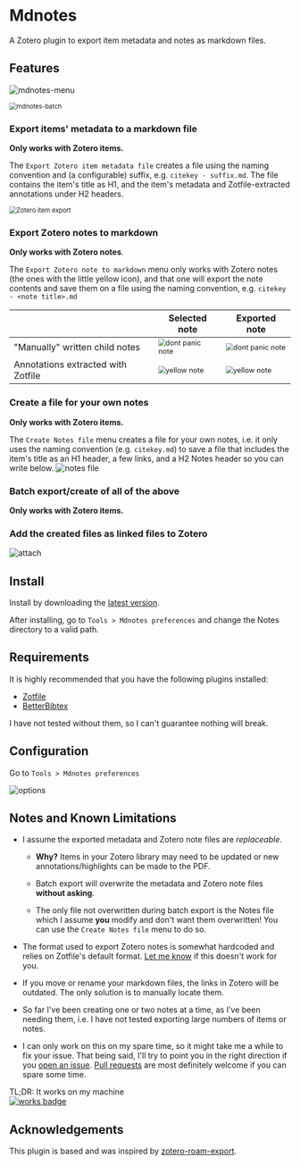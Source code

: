 # Mdnotes

A Zotero plugin to export item metadata and notes as markdown files.

## Features

![mdnotes-menu](docs/mdnotes-menu.png)

<img src="docs/mdnotes-batch.gif" alt="mdnotes-batch" style="zoom:80%;" />

### Export items' metadata to a markdown file

  **Only works with Zotero items.**

  The `Export Zotero item metadata file` creates a file using the naming convention and (a configurable) suffix, e.g. `citekey - suffix.md`. The file contains the item's title as H1, and the item's metadata and Zotfile-extracted annotations under H2 headers.

  <img src="docs/zotero-item-export.png" alt="Zotero item export" style="zoom:80%;" />

### Export Zotero notes to markdown

**Only works with Zotero notes**.

The `Export Zotero note to markdown` menu only works with Zotero notes (the ones with the little yellow icon), and that one will export the note contents and save them on a file using the naming convention, e.g. `citekey - <note title>.md`

|                                    | Selected note                                                | Exported note                                                |
| ---------------------------------- | ------------------------------------------------------------ | ------------------------------------------------------------ |
| "Manually" written child notes     | <img src="docs/dont-panic-zotero-note.png" alt="dont panic note" style="zoom: 80%;" /> | <img src="docs/dont-panic-md-note.png" alt="dont panic note" style="zoom:80%;" /> |
| Annotations extracted with Zotfile | <img src="docs/yellow-zotero-note.png" alt="yellow note" style="zoom:80%;" /> | <img src="docs/yellow-md-note.png" alt="yellow note" style="zoom:80%;" /> |

### Create a file for your own notes

**Only works with Zotero items.**

The `Create Notes file` menu creates a file for your own notes, i.e. it only uses the naming convention (e.g. `citekey.md`) to save a file that includes the item's title as an H1 header, a few links, and a H2 Notes header so you can write below. 
![notes file](docs/notes-file.png)

### Batch export/create of all of the above

  **Only works with Zotero items.**

### Add the created files as linked files to Zotero

  ![attach](docs/attach-link-to-zotero.png)

## Install

Install by downloading the [latest version](https://github.com/argenos/zotero-mdnotes/releases/latest).

After installing, go to `Tools > Mdnotes preferences` and change the Notes directory to a valid path.

## Requirements

It is highly recommended that you have the following plugins installed:

* [Zotfile](http://zotfile.com/)
* [BetterBibtex](https://retorque.re/zotero-better-bibtex/)

I have not tested without them, so I can't guarantee nothing will break.

## Configuration

Go to `Tools > Mdnotes preferences`

![options](docs/options.png)

## Notes and Known Limitations

* I assume the exported metadata and Zotero note files are _replaceable_.

  * **Why?** Items in your Zotero library may need to be updated or new annotations/highlights can be made to the PDF.

  * Batch export will overwrite the metadata and Zotero note files **without asking**.

  * The only file not overwritten during batch export is the Notes file which I assume **you** modify and don't want them overwritten! You can use the `Create Notes file` menu to do so.

* The format used to export Zotero notes is somewhat hardcoded and relies on Zotfile's default format. [Let me know](https://github.com/argenos/zotero-mdnotes/issues/new) if this doesn't work for you.

* If you move or rename your markdown files, the links in Zotero will be outdated. The only solution is to manually locate them.

* So far I've been creating one or two notes at a time, as I've been needing them, i.e. I have not tested exporting large numbers of items or notes.

* I can only work on this on my spare time, so it might take me a while to fix your issue. That being said, I'll try to point you in the right direction if you [open an issue](https://github.com/argenos/zotero-mdnotes/issues/new). [Pull requests](https://github.com/argenos/zotero-mdnotes/pulls) are most definitely welcome if you can spare some time.

TL;DR: It works on my machine  
[![works badge](https://cdn.jsdelivr.net/gh/nikku/works-on-my-machine@v0.2.0/badge.svg)](https://github.com/nikku/works-on-my-machine)

## Acknowledgements

This plugin is based and was inspired by [zotero-roam-export](https://github.com/melat0nin/zotero-roam-export/).
